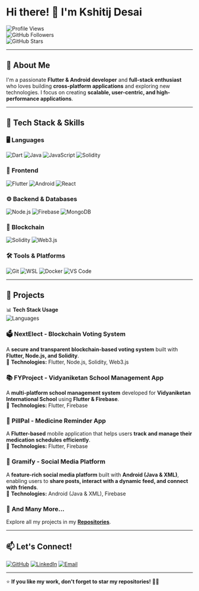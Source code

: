# Hi there! 👋 I'm Kshitij Desai  

![Profile Views](https://komarev.com/ghpvc/?username=KGD2417&style=flat-square&color=blue)  
![GitHub Followers](https://img.shields.io/github/followers/KGD2417?style=social)  
![GitHub Stars](https://img.shields.io/github/stars/KGD2417?style=social)  

---

## 🚀 About Me  
I'm a passionate **Flutter & Android developer** and **full-stack enthusiast** who loves building **cross-platform applications** and exploring new technologies. I focus on creating **scalable, user-centric, and high-performance applications**.

---

## 🔧 Tech Stack & Skills  

### 🖥️ **Languages**
![Dart](https://img.shields.io/badge/Dart-0175C2?style=for-the-badge&logo=dart&logoColor=white)
![Java](https://img.shields.io/badge/Java-ED8B00?style=for-the-badge&logo=java&logoColor=white)
![JavaScript](https://img.shields.io/badge/JavaScript-F7DF1E?style=for-the-badge&logo=javascript&logoColor=black)
![Solidity](https://img.shields.io/badge/Solidity-363636?style=for-the-badge&logo=solidity&logoColor=white)  

### 🎨 **Frontend**
![Flutter](https://img.shields.io/badge/Flutter-02569B?style=for-the-badge&logo=flutter&logoColor=white)
![Android](https://img.shields.io/badge/Android-3DDC84?style=for-the-badge&logo=android&logoColor=white)
![React](https://img.shields.io/badge/React-61DAFB?style=for-the-badge&logo=react&logoColor=black)  

### ⚙️ **Backend & Databases**
![Node.js](https://img.shields.io/badge/Node.js-339933?style=for-the-badge&logo=node-dot-js&logoColor=white)
![Firebase](https://img.shields.io/badge/Firebase-FFCA28?style=for-the-badge&logo=firebase&logoColor=black)
![MongoDB](https://img.shields.io/badge/MongoDB-47A248?style=for-the-badge&logo=mongodb&logoColor=white)

### 🔗 **Blockchain**
![Solidity](https://img.shields.io/badge/Solidity-363636?style=for-the-badge&logo=solidity&logoColor=white)
![Web3.js](https://img.shields.io/badge/Web3.js-F16822?style=for-the-badge&logo=ethereum&logoColor=black)  

### 🛠️ **Tools & Platforms**
![Git](https://img.shields.io/badge/Git-F05032?style=for-the-badge&logo=git&logoColor=white)
![WSL](https://img.shields.io/badge/WSL-4EAA25?style=for-the-badge&logo=linux&logoColor=white)
![Docker](https://img.shields.io/badge/Docker-2496ED?style=for-the-badge&logo=docker&logoColor=white)
![VS Code](https://img.shields.io/badge/VSCode-007ACC?style=for-the-badge&logo=visual-studio-code&logoColor=white)

---

## 📌 Projects  

📊 **Tech Stack Usage**  
![Languages](https://github-readme-stats.vercel.app/api/top-langs/?username=KGD2417&layout=compact&theme=tokyonight)  

### 🗳️ **NextElect - Blockchain Voting System**
A **secure and transparent blockchain-based voting system** built with **Flutter, Node.js, and Solidity**.  
🚀 **Technologies:** Flutter, Node.js, Solidity, Web3.js  

### 📚 **FYProject - Vidyaniketan School Management App**
A **multi-platform school management system** developed for **Vidyaniketan International School** using **Flutter & Firebase**.  
🚀 **Technologies:** Flutter, Firebase  

### 💊 **PillPal - Medicine Reminder App**
A **Flutter-based** mobile application that helps users **track and manage their medication schedules efficiently**.  
🚀 **Technologies:** Flutter, Firebase  

### 📸 **Gramify - Social Media Platform**
A **feature-rich social media platform** built with **Android (Java & XML)**, enabling users to **share posts, interact with a dynamic feed, and connect with friends**.  
🚀 **Technologies:** Android (Java & XML), Firebase  

### 🔗 **And Many More...**
Explore all my projects in my **[Repositories](https://github.com/KGD2417?tab=repositories)**.

---

## 📫 Let's Connect!  

[![GitHub](https://img.shields.io/badge/GitHub-333333?style=for-the-badge&logo=github&logoColor=white)](https://github.com/KGD2417)
[![LinkedIn](https://img.shields.io/badge/LinkedIn-0077B5?style=for-the-badge&logo=linkedin&logoColor=white)](https://linkedin.com/in/kshitij-desai-a79aa0189)
[![Email](https://img.shields.io/badge/Email-D14836?style=for-the-badge&logo=gmail&logoColor=white)](mailto:kshitijdesai179@gmail.com)

---

⭐ **If you like my work, don't forget to star my repositories!** 🚀✨  
